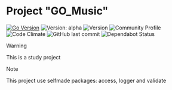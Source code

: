 # Project "**GO_Music**"

[![Go Version](https://img.shields.io/badge/Go-1.24.5+-blue.svg)](https://golang.org/doc/install)
![Version: alpha](https://img.shields.io/badge/Version-alpha-red.svg)
![Version](https://img.shields.io/github/v/tag/SerMoskvin/GO_Music)
![Community Profile](https://img.shields.io/github/community-profile/SerMoskvin/GO_Music)
![Code Climate](https://img.shields.io/codeclimate/maintainability/SerMoskvin/GO_Music)
![GitHub last commit](https://img.shields.io/github/last-commit/SerMoskvin/GO_Music)
![Dependabot Status](https://img.shields.io/dependabot/branch-status/SerMoskvin/GO_Music/main)

>[!WARNING]
>This is a study project

>[!NOTE]
>This project use selfmade packages: access, logger and validate 